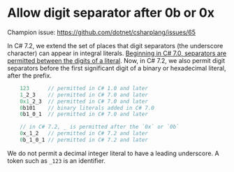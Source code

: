 # Allow digit separator after 0b or 0x

Champion issue: <https://github.com/dotnet/csharplang/issues/65>

In C# 7.2, we extend the set of places that digit separators (the underscore character) can appear in integral literals. [Beginning in C# 7.0, separators are permitted between the digits of a literal](../csharp-7.0/digit-separators.md). Now, in C# 7.2, we also permit digit separators before the first significant digit of a binary or hexadecimal literal, after the prefix.

```csharp
    123      // permitted in C# 1.0 and later
    1_2_3    // permitted in C# 7.0 and later
    0x1_2_3  // permitted in C# 7.0 and later
    0b101    // binary literals added in C# 7.0
    0b1_0_1  // permitted in C# 7.0 and later

    // in C# 7.2, _ is permitted after the `0x` or `0b`
    0x_1_2   // permitted in C# 7.2 and later
    0b_1_0_1 // permitted in C# 7.2 and later
```

We do not permit a decimal integer literal to have a leading underscore. A token such as `_123` is an identifier.
